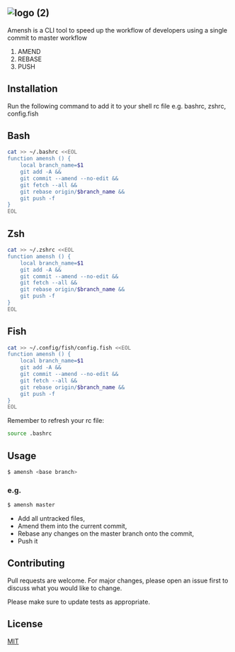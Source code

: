 ![logo (2)](https://user-images.githubusercontent.com/91059134/157690752-bac759a7-e25d-4a27-bf5e-47d6523557c3.png)
---
Amensh is a CLI tool to speed up the workflow of developers using a single commit to master workflow

 1. AMEND 
 2. REBASE 
 3. PUSH


## Installation

Run the following command to add it to your shell rc file e.g. bashrc, zshrc, config.fish

## Bash
```bash
cat >> ~/.bashrc <<EOL
function amensh () {
    local branch_name=$1
    git add -A &&
    git commit --amend --no-edit &&
    git fetch --all &&
    git rebase origin/$branch_name &&
    git push -f
}
EOL
```

## Zsh
```bash
cat >> ~/.zshrc <<EOL
function amensh () {
    local branch_name=$1
    git add -A &&
    git commit --amend --no-edit &&
    git fetch --all &&
    git rebase origin/$branch_name &&
    git push -f
}
EOL
```

## Fish
```bash
cat >> ~/.config/fish/config.fish <<EOL
function amensh () {
    local branch_name=$1
    git add -A &&
    git commit --amend --no-edit &&
    git fetch --all &&
    git rebase origin/$branch_name &&
    git push -f
}
EOL
```

Remember to refresh your rc file:
```bash
source .bashrc
```

## Usage

```bash
$ amensh <base branch>
```
### e.g.

```bash
$ amensh master
```
 - Add all untracked files, 
 - Amend them into the current commit, 
 - Rebase any changes on the master branch onto the commit, 
 - Push it

## Contributing
Pull requests are welcome. For major changes, please open an issue first to discuss what you would like to change.

Please make sure to update tests as appropriate.

## License
[MIT](https://choosealicense.com/licenses/mit/)
